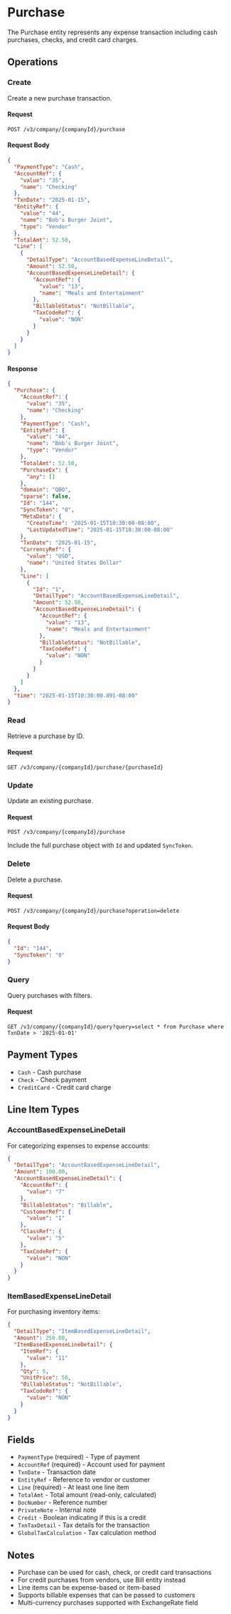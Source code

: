 # Purchase

The Purchase entity represents any expense transaction including cash purchases, checks, and credit card charges.

## Operations

### Create
Create a new purchase transaction.

#### Request
```
POST /v3/company/{companyId}/purchase
```

#### Request Body
```json
{
  "PaymentType": "Cash",
  "AccountRef": {
    "value": "35",
    "name": "Checking"
  },
  "TxnDate": "2025-01-15",
  "EntityRef": {
    "value": "44",
    "name": "Bob's Burger Joint",
    "type": "Vendor"
  },
  "TotalAmt": 52.50,
  "Line": [
    {
      "DetailType": "AccountBasedExpenseLineDetail",
      "Amount": 52.50,
      "AccountBasedExpenseLineDetail": {
        "AccountRef": {
          "value": "13",
          "name": "Meals and Entertainment"
        },
        "BillableStatus": "NotBillable",
        "TaxCodeRef": {
          "value": "NON"
        }
      }
    }
  ]
}
```

#### Response
```json
{
  "Purchase": {
    "AccountRef": {
      "value": "35",
      "name": "Checking"
    },
    "PaymentType": "Cash",
    "EntityRef": {
      "value": "44",
      "name": "Bob's Burger Joint",
      "type": "Vendor"
    },
    "TotalAmt": 52.50,
    "PurchaseEx": {
      "any": []
    },
    "domain": "QBO",
    "sparse": false,
    "Id": "144",
    "SyncToken": "0",
    "MetaData": {
      "CreateTime": "2025-01-15T10:30:00-08:00",
      "LastUpdatedTime": "2025-01-15T10:30:00-08:00"
    },
    "TxnDate": "2025-01-15",
    "CurrencyRef": {
      "value": "USD",
      "name": "United States Dollar"
    },
    "Line": [
      {
        "Id": "1",
        "DetailType": "AccountBasedExpenseLineDetail",
        "Amount": 52.50,
        "AccountBasedExpenseLineDetail": {
          "AccountRef": {
            "value": "13",
            "name": "Meals and Entertainment"
          },
          "BillableStatus": "NotBillable",
          "TaxCodeRef": {
            "value": "NON"
          }
        }
      }
    ]
  },
  "time": "2025-01-15T10:30:00.891-08:00"
}
```

### Read
Retrieve a purchase by ID.

#### Request
```
GET /v3/company/{companyId}/purchase/{purchaseId}
```

### Update
Update an existing purchase.

#### Request
```
POST /v3/company/{companyId}/purchase
```

Include the full purchase object with `Id` and updated `SyncToken`.

### Delete
Delete a purchase.

#### Request
```
POST /v3/company/{companyId}/purchase?operation=delete
```

#### Request Body
```json
{
  "Id": "144",
  "SyncToken": "0"
}
```

### Query
Query purchases with filters.

#### Request
```
GET /v3/company/{companyId}/query?query=select * from Purchase where TxnDate > '2025-01-01'
```

## Payment Types

- `Cash` - Cash purchase
- `Check` - Check payment
- `CreditCard` - Credit card charge

## Line Item Types

### AccountBasedExpenseLineDetail
For categorizing expenses to expense accounts:
```json
{
  "DetailType": "AccountBasedExpenseLineDetail",
  "Amount": 100.00,
  "AccountBasedExpenseLineDetail": {
    "AccountRef": {
      "value": "7"
    },
    "BillableStatus": "Billable",
    "CustomerRef": {
      "value": "1"
    },
    "ClassRef": {
      "value": "5"
    },
    "TaxCodeRef": {
      "value": "NON"
    }
  }
}
```

### ItemBasedExpenseLineDetail
For purchasing inventory items:
```json
{
  "DetailType": "ItemBasedExpenseLineDetail",
  "Amount": 250.00,
  "ItemBasedExpenseLineDetail": {
    "ItemRef": {
      "value": "11"
    },
    "Qty": 5,
    "UnitPrice": 50,
    "BillableStatus": "NotBillable",
    "TaxCodeRef": {
      "value": "NON"
    }
  }
}
```

## Fields

- `PaymentType` (required) - Type of payment
- `AccountRef` (required) - Account used for payment
- `TxnDate` - Transaction date
- `EntityRef` - Reference to vendor or customer
- `Line` (required) - At least one line item
- `TotalAmt` - Total amount (read-only, calculated)
- `DocNumber` - Reference number
- `PrivateNote` - Internal note
- `Credit` - Boolean indicating if this is a credit
- `TxnTaxDetail` - Tax details for the transaction
- `GlobalTaxCalculation` - Tax calculation method

## Notes
- Purchase can be used for cash, check, or credit card transactions
- For credit purchases from vendors, use Bill entity instead
- Line items can be expense-based or item-based
- Supports billable expenses that can be passed to customers
- Multi-currency purchases supported with ExchangeRate field